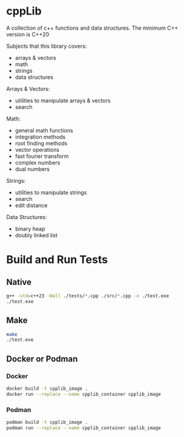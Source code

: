 # cppLib
A collection of c++ functions and data structures. The minimum C++ version is C++20

Subjects that this library covers:
- arrays & vectors
- math
- strings
- data structures

Arrays & Vectors:
- utilities to manipulate arrays & vectors
- search

Math:
- general math functions
- integration methods
- root finding methods
- vector operations
- fast fourier transform
- complex numbers
- dual numbers

Strings:
- utilities to manipulate strings
- search
- edit distance

Data Structures:
- binary heap
- doubly linked list

# Build and Run Tests
## Native
```bash
g++ -std=c++23 -Wall ./tests/*.cpp ./src/*.cpp -o ./test.exe
./test.exe
```

## Make
```bash
make
./test.exe
```

## Docker or Podman
### Docker
```bash
docker build -t cpplib_image .
docker run --replace --name cpplib_container cpplib_image
```

### Podman
```bash
podman build -t cpplib_image .
podman run --replace --name cpplib_container cpplib_image
```
